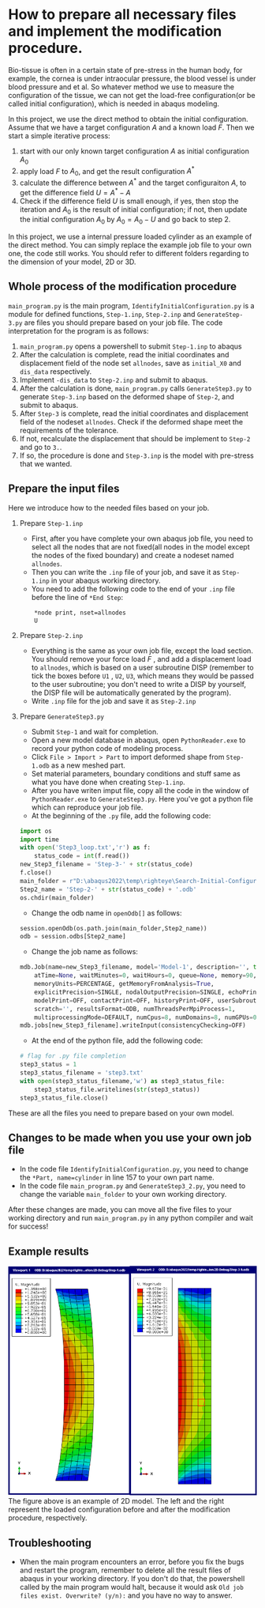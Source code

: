 # How to prepare all necessary files and implement the modification procedure.

Bio-tissue is often in a certain state of pre-stress in the human body, for example, the cornea is under intraocular pressure, the blood vessel is under blood pressure and et al. So whatever method we use to measure the configuration of the tissue, we can not get the load-free configuration(or be called initial configuration), which is needed in abaqus modeling.

In this project, we use the direct method to obtain the initial configuration. Assume that we have a target configuration $A$ and a known load $F$. Then we start a simple iterative process:
1. start with our only known target configuration $A$ as initial configuration $A_0$
2.  apply load $F$ to $A_0$, and get the result configuration $A^{*}$
3.  calculate the difference between $A{^*}$ and the target configuraiton $A$, to get the difference field $U=A^* -A$
4.  Check if the difference field $U$ is small enough, if yes, then stop the iteration and $A_0$ is the result of  initial configuration; if not, then update the initial configuration $A_0$ by $A_0 = A_0 - U$ and go back to step 2.

In this project, we use a internal pressure loaded cylinder as an example of the direct method. You can simply replace the example job file to your own one, the code still works. You should refer to different folders regarding to the dimension of your model, 2D or 3D.

## Whole process of the modification procedure

`main_program.py` is the main program, `IdentifyInitialConfiguration.py` is a module for defined functions, `Step-1.inp`, `Step-2.inp` and `GenerateStep-3.py` are files you should prepare based on your job file. The code interpretation for the program is as follows:
1. `main_program.py` opens a powershell to submit `Step-1.inp` to abaqus
2. After the calculation is complete, read the initial coordinates and displacement field of the node set `allnodes`, save as `initial_X0` and `dis_data` respectively.
3. Implement `-dis_data` to `Step-2.inp` and submit to abaqus.
4. After the calculation is done, `main_program.py` calls `GenerateStep3.py` to generate `Step-3.inp` based on the deformed shape of `Step-2`, and submit to abaqus.
5. After `Step-3` is complete, read the initial coordinates and displacement field of the nodeset `allnodes`. Check if the deformed shape meet the requirements of the tolerance. 
6. If not, recalculate the displacement that should be implement to `Step-2` and go to `3.`.
7. If so, the procedure is done and `Step-3.inp` is the model with pre-stress that we wanted.

## Prepare the input files

Here we introduce how to the needed files based on your job.
1. Prepare `Step-1.inp` 
	- First, after you have complete your own abaqus job file, you need to select all the nodes that are not fixed(all nodes in the model except the nodes of the fixed boundary) and create a nodeset named `allnodes`.
	- Then you can write the `.inp` file of your job, and save it as `Step-1.inp` in your abaqus working directory.
	- You need to add the following code to the end of your `.inp` file before the line of `*End Step`:
	```
	    *node print, nset=allnodes
	    U
	```

2. Prepare `Step-2.inp`
	- Everything is the same as your own job file, except the load section. You should remove your force load $F$ , and add a displacement load to `allnodes`, which is based on a user subroutine DISP (remember to tick the boxes before `U1` , `U2`, `U3`,  which means they would be passed to the user subroutine; you don't need to write a DISP by yourself, the DISP file will be automatically generated by the program).
	- Write `.inp` file for the job and save it as `Step-2.inp` 

3. Prepare `GenerateStep3.py`
	- Submit `Step-1` and wait for completion.
	- Open a new model database in abaqus, open `PythonReader.exe` to record your python code of modeling process.
	- Click `File > Import > Part` to import deformed shape from `Step-1.odb` as a new meshed part.
	- Set material parameters, boundary conditions and stuff same as what you have done when creating `Step-1.inp`.
	- After you have writen imput file, copy all the code in the window of `PythonReader.exe` to `GenerateStep3.py`. Here you've got a python file which can reproduce your job file.
	- At the beginning of the  `.py` file, add the following code:
	```python
	import os
	import time
	with open('Step3_loop.txt','r') as f:
	    status_code = int(f.read())
	new_Step3_filename = 'Step-3-' + str(status_code)
	f.close()
	main_folder = r"D:\abaqus2022\temp\righteye\Search-Initial-Configuration"  # set your own working directory
	Step2_name = 'Step-2-' + str(status_code) + '.odb'
	os.chdir(main_folder)
	```
	- Change the odb name in `openOdb[]`  as follows:
	```python
	session.openOdb(os.path.join(main_folder,Step2_name))
	odb = session.odbs[Step2_name]
	```
	- Change the job name as follows:
	```python
	mdb.Job(name=new_Step3_filename, model='Model-1', description='', type=ANALYSIS,
	    atTime=None, waitMinutes=0, waitHours=0, queue=None, memory=90,
	    memoryUnits=PERCENTAGE, getMemoryFromAnalysis=True,
	    explicitPrecision=SINGLE, nodalOutputPrecision=SINGLE, echoPrint=OFF,
	    modelPrint=OFF, contactPrint=OFF, historyPrint=OFF, userSubroutine='',
	    scratch='', resultsFormat=ODB, numThreadsPerMpiProcess=1,
	    multiprocessingMode=DEFAULT, numCpus=8, numDomains=8, numGPUs=0)
	mdb.jobs[new_Step3_filename].writeInput(consistencyChecking=OFF)
	```
	- At the end of the python file, add the following code:
	```python
	# flag for .py file completion
	step3_status = 1
	step3_status_filename = 'step3.txt'
	with open(step3_status_filename,'w') as step3_status_file:
	    step3_status_file.writelines(str(step3_status))
	step3_status_file.close()
	```

These are all the files you need to prepare based on your own model. 

## Changes to be made when you use your own job file

- In the code file `IdentifyInitialConfiguration.py`, you need to change the `*Part, name=cylinder` in line 157 to your own part name.
- In the code file `main_program.py` and `GenerateStep3_2.py`, you need to change the variable `main_folder` to your own working directory.

After these changes are made, you can move all the five files to your working directory and run `main_program.py` in any python compiler and wait for success!

## Example results

![2D_example.png](2D_example.png)
The figure above is an example of 2D model. The left and the right represent the loaded configuration before and after the modification procedure, respectively.

## Troubleshooting

- When the main program encounters an error, before you fix the bugs and restart the program, remember to delete all the result files of abaqus in your working directory. If you don't do that, the powershell called by the main program would halt, because it would ask `Old job files exist. Overwrite? (y/n):` and you have no way to answer.

